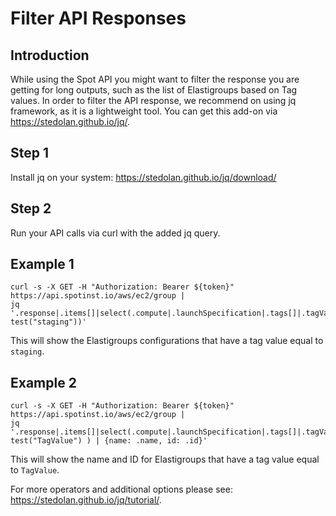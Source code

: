 # Filter API Responses

## Introduction

While using the Spot API you might want to filter the response you are getting for long outputs, such as the list of Elastigroups based on Tag values. In order to filter the API response, we recommend on using jq framework, as it is a lightweight tool. You can get this add-on via https://stedolan.github.io/jq/.

## Step 1

Install jq on your system: https://stedolan.github.io/jq/download/

## Step 2

Run your API calls via curl with the added jq query.

## Example 1

```
curl -s -X GET -H "Authorization: Bearer ${token}"
https://api.spotinst.io/aws/ec2/group |
jq '.response|.items[]|select(.compute|.launchSpecification|.tags[]|.tagValue| test("staging"))'
```

This will show the Elastigroups configurations that have a tag value equal to `staging`.

## Example 2

```
curl -s -X GET -H "Authorization: Bearer ${token}"
https://api.spotinst.io/aws/ec2/group |
jq '.response|.items[]|select(.compute|.launchSpecification|.tags[]|.tagValue| test("TagValue") ) | {name: .name, id: .id}'
```

This will show the name and ID for Elastigroups that have a tag value equal to `TagValue`.

For more operators and additional options please see: https://stedolan.github.io/jq/tutorial/.
